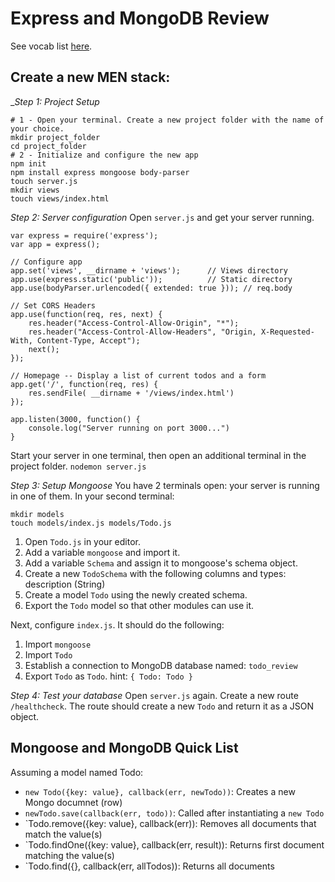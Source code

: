 # Express and MongoDB Review

See vocab list <a href="">here</a>.

## Create a new MEN stack:
__Step 1: Project Setup_
```
# 1 - Open your terminal. Create a new project folder with the name of your choice.
mkdir project_folder
cd project_folder
# 2 - Initialize and configure the new app
npm init
npm install express mongoose body-parser
touch server.js
mkdir views
touch views/index.html
```

*Step 2: Server configuration*
Open `server.js` and get your server running.
```
var express = require('express');
var app = express();

// Configure app
app.set('views', __dirname + 'views');      // Views directory
app.use(express.static('public'));          // Static directory
app.use(bodyParser.urlencoded({ extended: true })); // req.body

// Set CORS Headers
app.use(function(req, res, next) {
    res.header("Access-Control-Allow-Origin", "*");
    res.header("Access-Control-Allow-Headers", "Origin, X-Requested-With, Content-Type, Accept");
    next();
});

// Homepage -- Display a list of current todos and a form
app.get('/', function(req, res) {
    res.sendFile( __dirname + '/views/index.html')
});

app.listen(3000, function() {
    console.log("Server running on port 3000...")
}
```

Start your server in one terminal, then open an additional terminal in the project folder.
`nodemon server.js`

*Step 3: Setup Mongoose*
You have 2 terminals open: your server is running in one of them.
In your second terminal:
```
mkdir models
touch models/index.js models/Todo.js
```

1. Open `Todo.js` in your editor.
2. Add a variable `mongoose` and import it.
3. Add a variable `Schema` and assign it to mongoose's schema object.
4. Create a new `TodoSchema` with the following columns and types: description (String)
5. Create a model `Todo` using the newly created schema.
6. Export the `Todo` model so that other modules can use it.

Next, configure `index.js`. It should do the following:
1. Import `mongoose`
2. Import `Todo`
3. Establish a connection to MongoDB database named: `todo_review`
4. Export `Todo` as `Todo`. hint: `{ Todo: Todo }`

*Step 4: Test your database*
Open `server.js` again. Create a new route `/healthcheck`. The route should create a new `Todo` and return it as a JSON object.


## Mongoose and MongoDB Quick List
Assuming a model named Todo:

* `new Todo({key: value}, callback(err, newTodo))`: Creates a new Mongo documnet (row)
* `newTodo.save(callback(err, todo))`: Called after instantiating a `new Todo`
* `Todo.remove({key: value}, callback(err)): Removes all documents that match the value(s)
* `Todo.findOne({key: value}, callback(err, result)): Returns first document matching the value(s)
* `Todo.find({}, callback(err, allTodos)): Returns all documents

